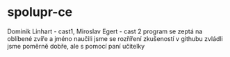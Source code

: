 # spolupr-ce
Dominik Linhart - cast1, Miroslav Egert - cast 2
program se zeptá na oblíbené zvíře a jméno
naučili jsme se rozříření zkušeností v githubu
zvládli jsme poměrně dobře, ale s pomocí paní učitelky
